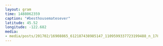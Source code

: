 ```yaml
---
layout: gram
time: 1488062359
caption: "#besthousematesever"
latitude: 45.52
longitude: -122.682
media:
- media/posts/201702/16908865_612187438985147_1109599337723199488_n_17873310946057889.jpg
---
```

